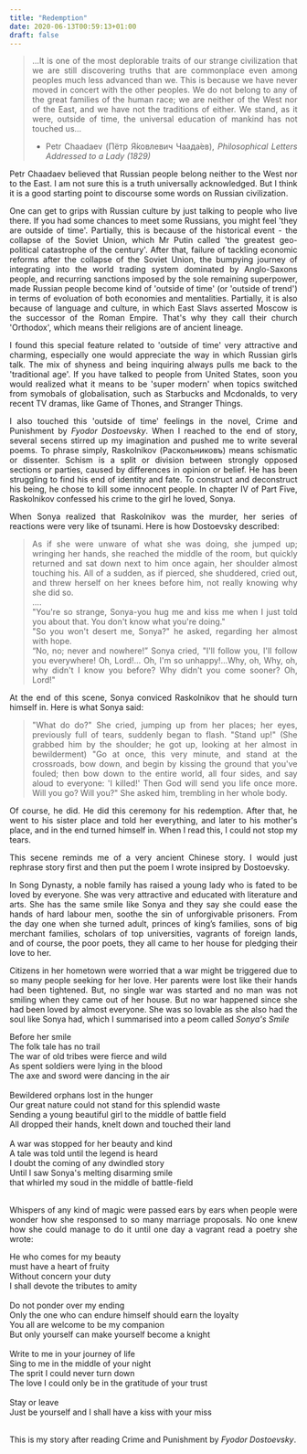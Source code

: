 ```yaml
---
title: "Redemption"
date: 2020-06-13T00:59:13+01:00
draft: false
---
```


<div style="text-align:justify">

>…It is one of the most deplorable traits of our strange civilization that we are still
discovering truths that are commonplace even among peoples much less advanced than
we.  This is because we have never moved in concert with the other peoples. We do not
belong to any of the great families of the human race; we are neither of the West nor of
the East, and we have not the traditions of either.  We stand, as it were, outside of time,
the universal education of mankind has not touched us…
> - Petr Chaadaev (Пётр Я́ковлевич Чаада́ев), *Philosophical Letters Addressed to a Lady (1829)*

Petr Chaadaev believed that Russian people belong neither to the West nor to the East. I am not sure this is a truth universally acknowledged. But I think it is a good starting point to discourse some words on Russian civilization.

One can get to grips with Russian culture by just talking to people who live there. If you had some chances to meet some Russians, you might feel 'they are outside of time'. Partially, this is because of the historical event - the collapse of the Soviet Union, which Mr Putin called 'the greatest geo-political catastrophe of the century'. After that, failure of tackling economic reforms after the collapse of the Soviet Union, the bumpying journey of integrating into the world trading system dominated by Anglo-Saxons people, and recurring sanctions imposed by the sole remaining superpower, made Russian people become kind of 'outside of time' (or 'outside of trend') in terms of evoluation of both economies and mentalities. Partially, it is also because of language and culture, in which East Slavs asserted Moscow is the successor of the Roman Empire. That's why they call their church 'Orthodox', which means their religions are of ancient lineage.

I found this special feature related to 'outside of time' very attractive and charming, especially one would appreciate the way in which Russian girls talk. The mix of shyness and being inquiring always pulls me back to the 'traditional age'. If you have talked to people from United States, soon you would realized what it means to be 'super modern' when topics switched from symobals of globalisation, such as Starbucks and Mcdonalds, to very recent TV dramas, like Game of Thones, and Stranger Things.

I also touched this 'outside of time' feelings in the novel, Crime and Punishment by *Fyodor Dostoevsky*. When I reached to the end of story, several secens stirred up my imagination and pushed me to write several poems. To phrase simply,  Raskolnikov (Раскольниковъ) means schismatic or dissenter. Schism is a split or division between strongly opposed sections or parties, caused by differences in opinion or belief. He has been struggling to find his end of identity and fate. To construct and deconstruct his being, he chose to kill some innocent people. In chapter IV of Part Five, Raskolnikov confessed his crime to the girl he loved, Sonya.

When Sonya realized that Raskolnikov was the murder, her series of reactions were very like of tsunami. Here is how Dostoevsky described:

<blockquote>
As if she were unware of what she was doing, she jumped up; wringing her hands, she reached the middle of the room, but quickly returned and sat down next to him once again, her shoulder almost touching his. All of a sudden, as if pierced, she shuddered, cried out, and threw herself on her knees before him, not really knowing why she did so.
<br>
....
<br>
"You're so strange, Sonya-you hug me and kiss me when I just told you about that. You don't know what you're doing."<br>
"So you won't desert me, Sonya?" he asked, regarding her almost with hope.<br>
“No, no; never and nowhere!” Sonya cried, "I'll follow you, I'll follow you everywhere! Oh, Lord!... Oh, I'm so unhappy!...Why, oh, Why, oh, why didn't I know you before? Why didn't you come sooner? Oh, Lord!"
</blockquote>

At the end of this scene, Sonya conviced Raskolnikov that he should turn himself in. Here is what Sonya said:

>"What do do?" She cried, jumping up from her places; her eyes, previously full of tears, suddenly began to flash. "Stand up!" (She grabbed him by the shoulder; he got up, looking at her almost in bewilderment) "Go at once, this very minute, and stand at the crossroads, bow down, and begin by kissing the ground that you've fouled; then bow down to the entire world, all four sides, and say aloud to everyone: 'I killed!' Then God will send you life once more. Will you go? Will you?" She asked him, trembling in her whole body.

Of course, he did. He did this ceremony for his redemption. After that, he went to his sister place and told her everything, and later to his mother's place, and in the end turned himself in. When I read this, I could not stop my tears.

This secene reminds me of a very ancient Chinese story. I would just rephrase story first and then put the poem I wrote insipred by Dostoevsky.

In Song Dynasty, a noble family has raised a young lady who is fated to be loved by everyone. She was very attractive and educated with literature and arts. She has the same smile like Sonya and they say she could ease the hands of hard labour men, soothe the sin of unforgivable prisoners. From the day one when she turned adult, princes of king’s families, sons of big merchant families, scholars of top universities, vagrants of foreign lands, and of course, the poor poets, they all came to her house for pledging their love to her.

Citizens in her hometown were worried that a war might be triggered due to so many people seeking for her love. Her parents were lost like their hands had been tightened. But, no single war was started and no man was not smiling when they came out of her house. But no war happened since she had been loved by almost everyone. She was so lovable as she also had the soul like Sonya had, which I summarised into a peom called *Sonya's Smile*

<p style="text-align:left">
Before her smile<br>
The folk tale has no trail<br>
The war of old tribes were fierce and wild<br>
As spent soldiers were lying in the blood<br>
The axe and sword were dancing in the air<br>
<br>
Bewildered orphans lost in the hunger<br>
Our great nature could not stand for this splendid waste<br>
Sending a young beautiful girl to the middle of battle field<br>
All dropped their hands, knelt down and touched their land<br>
<br>
A war was stopped for her beauty and kind<br>
A tale was told until the legend is heard<br>
I doubt the coming of any dwindled story<br>
Until I saw Sonya's melting disarming smile<br>
that whirled my soud in the middle of battle-field<br>
<br>

<p style="text-align:justify">
Whispers of any kind of magic were passed ears by ears when people were wonder how she responsed to so many marriage proposals. No one knew how she could manage to do it until one day a vagrant read a poetry she wrote:

<p style="text-align:left">
He who comes for my beauty<br>
must have a heart of fruity<br>
Without concern your duty<br>
I shall devote the tributes to amity<br>
<br>
Do not ponder over my ending<br>
Only the one who can endure himself should earn the loyalty<br>
You all are welcome to be my companion<br>
But only yourself can make yourself become a knight<br>
<br>
Write to me in your journey of life<br>
Sing to me in the middle of your night<br>
The sprit I could never turn down<br>
The love I could only be in the gratitude of your trust<br>
<br>
Stay or leave<br>
Just be yourself and I shall have a kiss with your miss<br>
<br>

This is my story after reading Crime and Punishment by *Fyodor Dostoevsky*.
